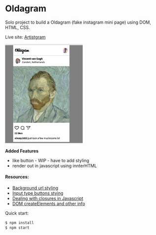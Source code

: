 
# Oldagram

Solo project to build a Oldagram (fake instagram mini page) using DOM, HTML, CSS. 

Live site: [Artistgram](https://artistgram.netlify.app/)

<img src="https://github.com/IngridGdesigns/oldagram/blob/main/images/appScreenshot.png" width="50%" height="50%">

**Added Features**
- like button - WIP - have to add styling
- render out in javascript using innterHTML

#### Resources: 

- [Background url styling](https://www.digitalocean.com/community/tutorials/how-to-apply-background-styles-to-html-elements-with-css)
- [Input type buttons stying](https://www.w3docs.com/tools/code-editor/13847)
- [Dealing with closures in Javascript](https://stackoverflow.com/questions/19586137/addeventlistener-using-for-loop-and-passing-values)
- [DOM createElements and other info](https://www.javascripttutorial.net/javascript-dom/javascript-innerhtml-vs-createelement/)

Quick start:

```
$ npm install
$ npm start
````


